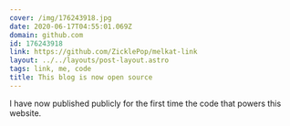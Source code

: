 ```yaml
---
cover: /img/176243918.jpg
date: 2020-06-17T04:55:01.069Z
domain: github.com
id: 176243918
link: https://github.com/ZicklePop/melkat-link
layout: ../../layouts/post-layout.astro
tags: link, me, code
title: This blog is now open source
---
```


I have now published publicly for the first time the code that powers this website.
